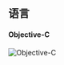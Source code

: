## 语言
#### Objective-C
![Objective-C](https://github.com/helele90/Advanced-iOS/blob/master/xmind-png/Objective-C.png)
